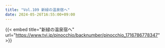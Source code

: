 ```yaml
---
title: "Vol.109 新緑の温泉宿へ"
date: 2024-05-26T16:55:00+09:00
---
```


{{< embed title="新緑の温泉宿へ" url="https://www.tvi.jp/pinocchio/backnumber/pinocchio_1716786778347" >}}
